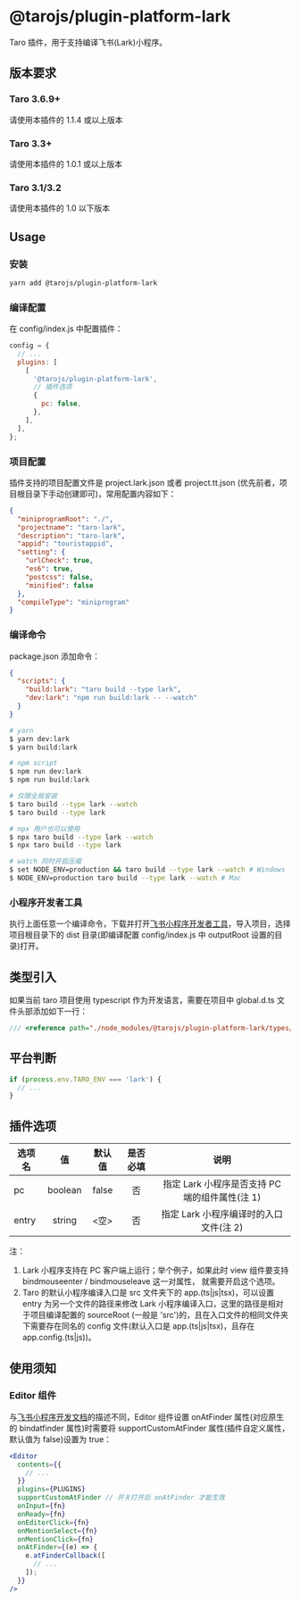 # @tarojs/plugin-platform-lark

Taro 插件，用于支持编译飞书(Lark)小程序。

## 版本要求

### Taro 3.6.9+

请使用本插件的 1.1.4 或以上版本

### Taro 3.3+

请使用本插件的 1.0.1 或以上版本

### Taro 3.1/3.2

请使用本插件的 1.0 以下版本

## Usage

### 安装

```bash
yarn add @tarojs/plugin-platform-lark
```

### 编译配置

在 config/index.js 中配置插件：

```js
config = {
  // ...
  plugins: [
    [
      '@tarojs/plugin-platform-lark',
      // 插件选项
      {
        pc: false,
      },
    ],
  ],
};
```

### 项目配置

插件支持的项目配置文件是 project.lark.json 或者 project.tt.json (优先前者，项目根目录下手动创建即可)，常用配置内容如下：

```json
{
  "miniprogramRoot": "./",
  "projectname": "taro-lark",
  "description": "taro-lark",
  "appid": "touristappid",
  "setting": {
    "urlCheck": true,
    "es6": true,
    "postcss": false,
    "minified": false
  },
  "compileType": "miniprogram"
}
```

### 编译命令

package.json 添加命令：

```json
{
  "scripts": {
    "build:lark": "taro build --type lark",
    "dev:lark": "npm run build:lark -- --watch"
  }
}
```

```bash
# yarn
$ yarn dev:lark
$ yarn build:lark

# npm script
$ npm run dev:lark
$ npm run build:lark

# 仅限全局安装
$ taro build --type lark --watch
$ taro build --type lark

# npx 用户也可以使用
$ npx taro build --type lark --watch
$ npx taro build --type lark

# watch 同时开启压缩
$ set NODE_ENV=production && taro build --type lark --watch # Windows
$ NODE_ENV=production taro build --type lark --watch # Mac
```

### 小程序开发者工具

执行上面任意一个编译命令，下载并打开[飞书小程序开发者工具](https://open.feishu.cn/document/uYjL24iN/ucDOzYjL3gzM24yN4MjN?lang=zh-CN)，导入项目，选择项目根目录下的 dist 目录(即编译配置 config/index.js 中 outputRoot 设置的目录)打开。

## 类型引入

如果当前 taro 项目使用 typescript 作为开发语言，需要在项目中 global.d.ts 文件头部添加如下一行：

```ts
/// <reference path="./node_modules/@tarojs/plugin-platform-lark/types/shims-lark.d.ts" />
```

## 平台判断

```js
if (process.env.TARO_ENV === 'lark') {
  // ...
}
```

## 插件选项

| 选项名 |   值    | 默认值 | 是否必填 |                      说明                      |
| ------ | :-----: | :----: | :------: | :--------------------------------------------: |
| pc     | boolean | false  |    否    | 指定 Lark 小程序是否支持 PC 端的组件属性(注 1) |
| entry  | string  |  <空>  |    否    |     指定 Lark 小程序编译时的入口文件(注 2)     |

注：

1. Lark 小程序支持在 PC 客户端上运行；举个例子，如果此时 view 组件要支持 bindmouseenter / bindmouseleave 这一对属性， 就需要开启这个选项。
2. Taro 的默认小程序编译入口是 src 文件夹下的 app.(ts|js|tsx)，可以设置 entry 为另一个文件的路径来修改 Lark 小程序编译入口，这里的路径是相对于项目编译配置的 sourceRoot (一般是 'src')的，且在入口文件的相同文件夹下需要存在同名的 config 文件(默认入口是 app.(ts|js|tsx)，且存在 app.config.(ts|js))。

## 使用须知

### Editor 组件

与[飞书小程序开发文档](https://open.feishu.cn/document/uYjL24iN/uMTM4QjLzEDO04yMxgDN)的描述不同，Editor 组件设置 onAtFinder 属性(对应原生的 bindatfinder 属性)时需要将 supportCustomAtFinder 属性(插件自定义属性，默认值为 false)设置为 true：

```jsx
<Editor
  contents={{
    // ...
  }}
  plugins={PLUGINS}
  supportCustomAtFinder // 开关打开后 onAtFinder 才能生效
  onInput={fn}
  onReady={fn}
  onEditorClick={fn}
  onMentionSelect={fn}
  onMentionClick={fn}
  onAtFinder={(e) => {
    e.atFinderCallback([
      // ...
    ]);
  }}
/>
```
